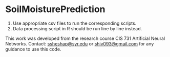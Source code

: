 # SoilMoisturePrediction
1. Use appropriate csv files to run the corresponding scripts.
2. Data processing script in R should be run line by line instead.

This work was developed from the research course CIS 731 Artificial Neural Networks.
Contact: ssheshap@syr.edu or shiv093@gmail.com for any guidance to use this code.
